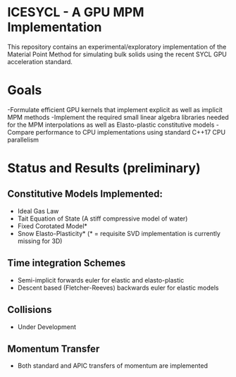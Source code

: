 # ICESYCL - A GPU MPM Implementation
This repository contains an experimental/exploratory implementation of the Material Point Method for simulating bulk solids using the recent SYCL GPU acceleration standard. 

# Goals
-Formulate efficient GPU kernels that implement explicit as well as implicit MPM methods
-Implement the required small linear algebra libraries needed for the MPM interpolations as well as Elasto-plastic constitutive models
-Compare performance to CPU implementations using standard C++17 CPU parallelism

# Status and Results (preliminary)

## Constitutive Models Implemented:
- Ideal Gas Law
- Tait Equation of State (A stiff compressive model of water)
- Fixed Corotated Model*
- Snow Elasto-Plasticity*
(* = requisite SVD implementation is currently missing for 3D)

## Time integration Schemes
- Semi-implicit forwards euler for elastic and elasto-plastic
- Descent based (Fletcher-Reeves) backwards euler for elastic models

## Collisions
- Under Development

## Momentum Transfer
- Both standard and APIC transfers of momentum are implemented



